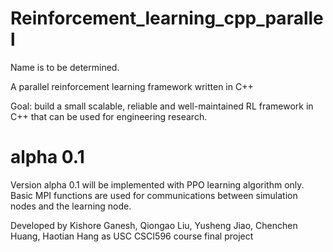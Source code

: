 # Reinforcement_learning_cpp_parallel
Name is to be determined.

A parallel reinforcement learning framework written in C++

Goal: build a small scalable, reliable and well-maintained RL framework in C++ that can be used for engineering research.

# alpha 0.1
Version alpha 0.1 will be implemented with PPO learning algorithm only. Basic MPI functions are used for communications between simulation nodes and the learning node.

Developed by Kishore Ganesh, Qiongao Liu, Yusheng Jiao, Chenchen Huang, Haotian Hang as USC CSCI596 course final project
